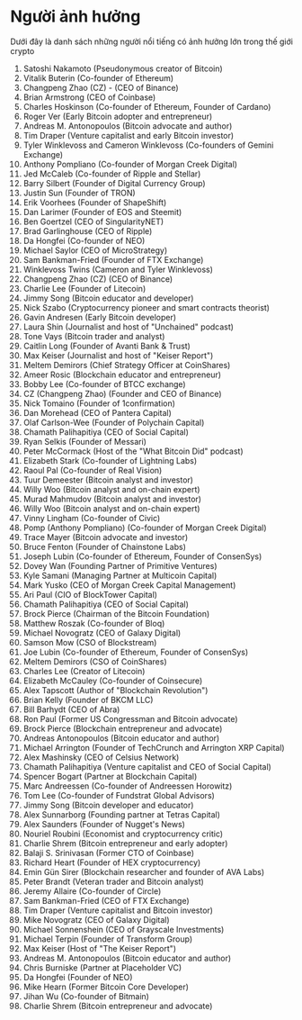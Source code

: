 # Người ảnh hưởng

Dưới đây là danh sách những người nổi tiếng có ảnh hưởng lớn trong thế giới crypto
1.	Satoshi Nakamoto (Pseudonymous creator of Bitcoin)
2.	Vitalik Buterin (Co-founder of Ethereum)
3.	Changpeng Zhao (CZ) - (CEO of Binance)
4.	Brian Armstrong (CEO of Coinbase)
5.	Charles Hoskinson (Co-founder of Ethereum, Founder of Cardano)
6.	Roger Ver (Early Bitcoin adopter and entrepreneur)
7.	Andreas M. Antonopoulos (Bitcoin advocate and author)
8.	Tim Draper (Venture capitalist and early Bitcoin investor)
9.	Tyler Winklevoss and Cameron Winklevoss (Co-founders of Gemini Exchange)
10.	Anthony Pompliano (Co-founder of Morgan Creek Digital)
11.	Jed McCaleb (Co-founder of Ripple and Stellar)
12.	Barry Silbert (Founder of Digital Currency Group)
13.	Justin Sun (Founder of TRON)
14.	Erik Voorhees (Founder of ShapeShift)
15.	Dan Larimer (Founder of EOS and Steemit)
16.	Ben Goertzel (CEO of SingularityNET)
17.	Brad Garlinghouse (CEO of Ripple)
18.	Da Hongfei (Co-founder of NEO)
19.	Michael Saylor (CEO of MicroStrategy)
20.	Sam Bankman-Fried (Founder of FTX Exchange)
21.	Winklevoss Twins (Cameron and Tyler Winklevoss)
22.	Changpeng Zhao (CZ) (CEO of Binance)
23.	Charlie Lee (Founder of Litecoin)
24.	Jimmy Song (Bitcoin educator and developer)
25.	Nick Szabo (Cryptocurrency pioneer and smart contracts theorist)
26.	Gavin Andresen (Early Bitcoin developer)
27.	Laura Shin (Journalist and host of "Unchained" podcast)
28.	Tone Vays (Bitcoin trader and analyst)
29.	Caitlin Long (Founder of Avanti Bank & Trust)
30.	Max Keiser (Journalist and host of "Keiser Report")
31.	Meltem Demirors (Chief Strategy Officer at CoinShares)
32.	Ameer Rosic (Blockchain educator and entrepreneur)
33.	Bobby Lee (Co-founder of BTCC exchange)
34.	CZ (Changpeng Zhao) (Founder and CEO of Binance)
35.	Nick Tomaino (Founder of 1confirmation)
36.	Dan Morehead (CEO of Pantera Capital)
37.	Olaf Carlson-Wee (Founder of Polychain Capital)
38.	Chamath Palihapitiya (CEO of Social Capital)
39.	Ryan Selkis (Founder of Messari)
40.	Peter McCormack (Host of the "What Bitcoin Did" podcast)
41.	Elizabeth Stark (Co-founder of Lightning Labs)
42.	Raoul Pal (Co-founder of Real Vision)
43.	Tuur Demeester (Bitcoin analyst and investor)
44.	Willy Woo (Bitcoin analyst and on-chain expert)
45.	Murad Mahmudov (Bitcoin analyst and investor)
46.	Willy Woo (Bitcoin analyst and on-chain expert)
47.	Vinny Lingham (Co-founder of Civic)
48.	Pomp (Anthony Pompliano) (Co-founder of Morgan Creek Digital)
49.	Trace Mayer (Bitcoin advocate and investor)
50.	Bruce Fenton (Founder of Chainstone Labs)
51.	Joseph Lubin (Co-founder of Ethereum, Founder of ConsenSys)
52.	Dovey Wan (Founding Partner of Primitive Ventures)
53.	Kyle Samani (Managing Partner at Multicoin Capital)
54.	Mark Yusko (CEO of Morgan Creek Capital Management)
55.	Ari Paul (CIO of BlockTower Capital)
56.	Chamath Palihapitiya (CEO of Social Capital)
57.	Brock Pierce (Chairman of the Bitcoin Foundation)
58.	Matthew Roszak (Co-founder of Bloq)
59.	Michael Novogratz (CEO of Galaxy Digital)
60.	Samson Mow (CSO of Blockstream)
61.	Joe Lubin (Co-founder of Ethereum, Founder of ConsenSys)
62.	Meltem Demirors (CSO of CoinShares)
63.	Charles Lee (Creator of Litecoin)
64.	Elizabeth McCauley (Co-founder of Coinsecure)
65.	Alex Tapscott (Author of "Blockchain Revolution")
66.	Brian Kelly (Founder of BKCM LLC)
67.	Bill Barhydt (CEO of Abra)
68.	Ron Paul (Former US Congressman and Bitcoin advocate)
69.	Brock Pierce (Blockchain entrepreneur and advocate)
70.	Andreas Antonopoulos (Bitcoin educator and author)
71.	Michael Arrington (Founder of TechCrunch and Arrington XRP Capital)
72.	Alex Mashinsky (CEO of Celsius Network)
73.	Chamath Palihapitiya (Venture capitalist and CEO of Social Capital)
74.	Spencer Bogart (Partner at Blockchain Capital)
75.	Marc Andreessen (Co-founder of Andreessen Horowitz)
76.	Tom Lee (Co-founder of Fundstrat Global Advisors)
77.	Jimmy Song (Bitcoin developer and educator)
78.	Alex Sunnarborg (Founding partner at Tetras Capital)
79.	Alex Saunders (Founder of Nugget's News)
80.	Nouriel Roubini (Economist and cryptocurrency critic)
81.	Charlie Shrem (Bitcoin entrepreneur and early adopter)
82.	Balaji S. Srinivasan (Former CTO of Coinbase)
83.	Richard Heart (Founder of HEX cryptocurrency)
84.	Emin Gün Sirer (Blockchain researcher and founder of AVA Labs)
85.	Peter Brandt (Veteran trader and Bitcoin analyst)
86.	Jeremy Allaire (Co-founder of Circle)
87.	Sam Bankman-Fried (CEO of FTX Exchange)
88.	Tim Draper (Venture capitalist and Bitcoin investor)
89.	Mike Novogratz (CEO of Galaxy Digital)
90.	Michael Sonnenshein (CEO of Grayscale Investments)
91.	Michael Terpin (Founder of Transform Group)
92.	Max Keiser (Host of "The Keiser Report")
93.	Andreas M. Antonopoulos (Bitcoin educator and author)
94.	Chris Burniske (Partner at Placeholder VC)
95.	Da Hongfei (Founder of NEO)
96.	Mike Hearn (Former Bitcoin Core Developer)
97.	Jihan Wu (Co-founder of Bitmain)
98.	Charlie Shrem (Bitcoin entrepreneur and advocate)